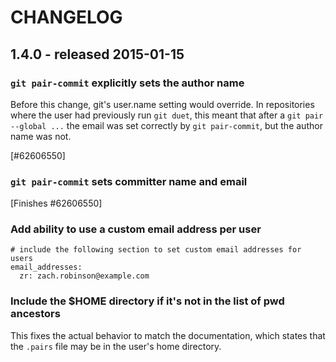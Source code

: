 # CHANGELOG

## 1.4.0 - released 2015-01-15

### `git pair-commit` explicitly sets the author name

Before this change, git's user.name setting would override. In
repositories where the user had previously run `git duet`, this meant
that after a `git pair --global ...` the email was set correctly by `git
pair-commit`, but the author name was not.

[#62606550]

### `git pair-commit` sets committer name and email

[Finishes #62606550]

### Add ability to use a custom email address per user

    # include the following section to set custom email addresses for users
    email_addresses:
      zr: zach.robinson@example.com

### Include the $HOME directory if it's not in the list of pwd ancestors

This fixes the actual behavior to match the documentation, which states that the `.pairs` file may be in the user's home directory.
